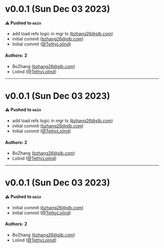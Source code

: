 # v0.0.1 (Sun Dec 03 2023)

#### ⚠️ Pushed to `main`

- add load refs logic in mgr ts (bzhang26@slb.com)
- initial commit (bzhang26@slb.com)
- Initial commit ([@TethyLolind](https://github.com/TethyLolind))

#### Authors: 2

- BoZhang (bzhang26@slb.com)
- Lolind ([@TethyLolind](https://github.com/TethyLolind))

---

# v0.0.1 (Sun Dec 03 2023)

#### ⚠️ Pushed to `main`

- add load refs logic in mgr ts (bzhang26@slb.com)
- initial commit (bzhang26@slb.com)
- Initial commit ([@TethyLolind](https://github.com/TethyLolind))

#### Authors: 2

- BoZhang (bzhang26@slb.com)
- Lolind ([@TethyLolind](https://github.com/TethyLolind))

---

# v0.0.1 (Sun Dec 03 2023)

#### ⚠️ Pushed to `main`

- initial commit (bzhang26@slb.com)
- Initial commit ([@TethyLolind](https://github.com/TethyLolind))

#### Authors: 2

- BoZhang (bzhang26@slb.com)
- Lolind ([@TethyLolind](https://github.com/TethyLolind))
